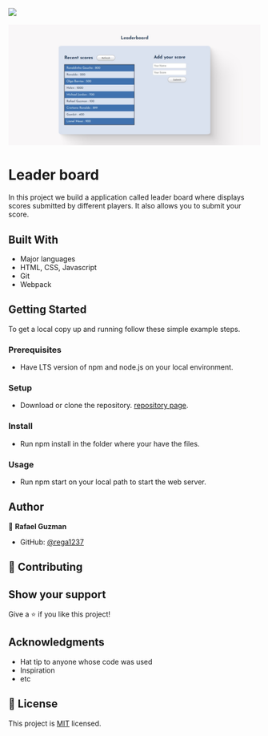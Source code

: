 ![](https://img.shields.io/badge/Microverse-blueviolet)

![](./img/template.jpg)

# Leader board

In this project we build a application called leader board where displays scores submitted by different players. It also allows you to submit your score.

## Built With

- Major languages
- HTML, CSS, Javascript
- Git
- Webpack

## Getting Started

To get a local copy up and running follow these simple example steps.

### Prerequisites
- Have LTS version of npm and node.js on your local environment.

### Setup
- Download or clone the repository. [repository page](https://github.com/rega1237/Leaderboard).

### Install
- Run npm install in the folder where your have the files.

### Usage
- Run npm start on your local path to start the web server.

## Author

👤 **Rafael Guzman**

- GitHub: [@rega1237](https://github.com/rega1237)

## 🤝 Contributing

## Show your support

Give a ⭐️ if you like this project!

## Acknowledgments

- Hat tip to anyone whose code was used
- Inspiration
- etc

## 📝 License

This project is [MIT](./MIT.md) licensed.